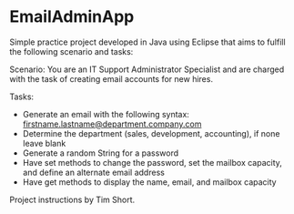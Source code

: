 # EmailAdminApp

Simple practice project developed in Java using Eclipse that aims to fulfill the following scenario and tasks:

Scenario: You are an IT Support Administrator Specialist and are
charged with the task of creating email accounts for new hires.

Tasks:
 - Generate an email with the following syntax: firstname.lastname@department.company.com
 - Determine the department (sales, development, accounting), if none leave blank
 - Generate a random String for a password
 - Have set methods to change the password, set the mailbox capacity, and define an alternate
email address
 - Have get methods to display the name, email, and mailbox capacity
 
Project instructions by Tim Short.
